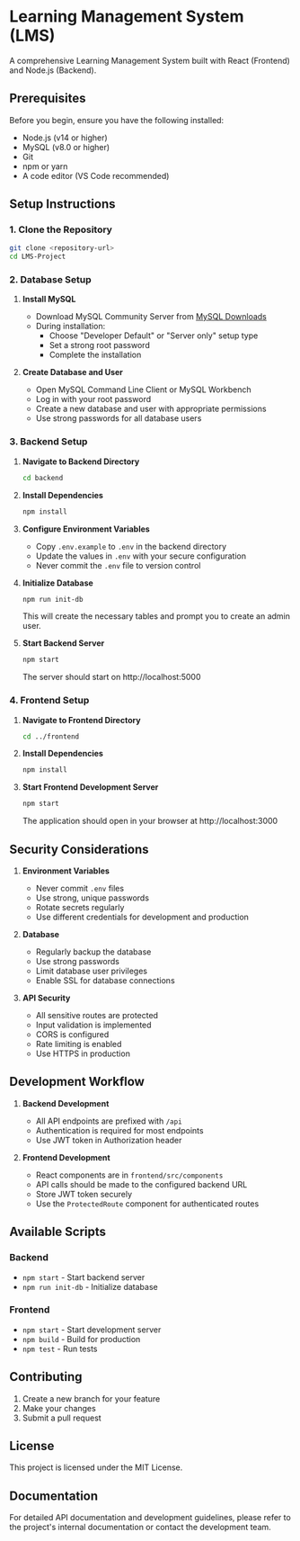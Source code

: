 # Learning Management System (LMS)

A comprehensive Learning Management System built with React (Frontend) and Node.js (Backend).

## Prerequisites

Before you begin, ensure you have the following installed:
- Node.js (v14 or higher)
- MySQL (v8.0 or higher)
- Git
- npm or yarn
- A code editor (VS Code recommended)

## Setup Instructions

### 1. Clone the Repository
```bash
git clone <repository-url>
cd LMS-Project
```

### 2. Database Setup

1. **Install MySQL**
   - Download MySQL Community Server from [MySQL Downloads](https://dev.mysql.com/downloads/mysql/)
   - During installation:
     - Choose "Developer Default" or "Server only" setup type
     - Set a strong root password
     - Complete the installation

2. **Create Database and User**
   - Open MySQL Command Line Client or MySQL Workbench
   - Log in with your root password
   - Create a new database and user with appropriate permissions
   - Use strong passwords for all database users

### 3. Backend Setup

1. **Navigate to Backend Directory**
   ```bash
   cd backend
   ```

2. **Install Dependencies**
   ```bash
   npm install
   ```

3. **Configure Environment Variables**
   - Copy `.env.example` to `.env` in the backend directory
   - Update the values in `.env` with your secure configuration
   - Never commit the `.env` file to version control

4. **Initialize Database**
   ```bash
   npm run init-db
   ```
   This will create the necessary tables and prompt you to create an admin user.

5. **Start Backend Server**
   ```bash
   npm start
   ```
   The server should start on http://localhost:5000

### 4. Frontend Setup

1. **Navigate to Frontend Directory**
   ```bash
   cd ../frontend
   ```

2. **Install Dependencies**
   ```bash
   npm install
   ```

3. **Start Frontend Development Server**
   ```bash
   npm start
   ```
   The application should open in your browser at http://localhost:3000

## Security Considerations

1. **Environment Variables**
   - Never commit `.env` files
   - Use strong, unique passwords
   - Rotate secrets regularly
   - Use different credentials for development and production

2. **Database**
   - Regularly backup the database
   - Use strong passwords
   - Limit database user privileges
   - Enable SSL for database connections

3. **API Security**
   - All sensitive routes are protected
   - Input validation is implemented
   - CORS is configured
   - Rate limiting is enabled
   - Use HTTPS in production

## Development Workflow

1. **Backend Development**
   - All API endpoints are prefixed with `/api`
   - Authentication is required for most endpoints
   - Use JWT token in Authorization header

2. **Frontend Development**
   - React components are in `frontend/src/components`
   - API calls should be made to the configured backend URL
   - Store JWT token securely
   - Use the `ProtectedRoute` component for authenticated routes

## Available Scripts

### Backend
- `npm start` - Start backend server
- `npm run init-db` - Initialize database

### Frontend
- `npm start` - Start development server
- `npm build` - Build for production
- `npm test` - Run tests

## Contributing

1. Create a new branch for your feature
2. Make your changes
3. Submit a pull request

## License

This project is licensed under the MIT License.

## Documentation

For detailed API documentation and development guidelines, please refer to the project's internal documentation or contact the development team. 